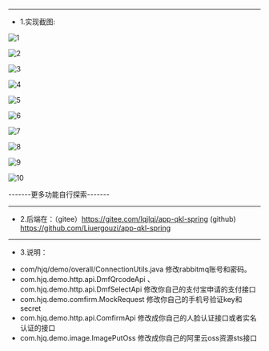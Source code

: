 
-------------------------------------------------------------------------------------------------
 * 1.实现截图:

![1](https://47image.oss-cn-heyuan.aliyuncs.com/github/gxsc/1.png)

![2](https://47image.oss-cn-heyuan.aliyuncs.com/github/gxsc/2.png)

![3](https://47image.oss-cn-heyuan.aliyuncs.com/github/gxsc/3.png)

![4](https://47image.oss-cn-heyuan.aliyuncs.com/github/gxsc/4.png)

![5](https://47image.oss-cn-heyuan.aliyuncs.com/github/gxsc/5.png)

![6](https://47image.oss-cn-heyuan.aliyuncs.com/github/gxsc/6.png)

![7](https://47image.oss-cn-heyuan.aliyuncs.com/github/gxsc/7.png)

![8](https://47image.oss-cn-heyuan.aliyuncs.com/github/gxsc/8.png)

![9](https://47image.oss-cn-heyuan.aliyuncs.com/github/gxsc/9.png)

![10](https://47image.oss-cn-heyuan.aliyuncs.com/github/gxsc/10.png)


-------更多功能自行探索-------

-------------------------------------------------------------------------------------------------
 * 2.后端在：（gitee）https://gitee.com/lqjlqj/app-qkl-spring
(github) https://github.com/Liuergouzi/app-qkl-spring
-------------------------------------------------------------------------------------------------
 * 3.说明：
+	com/hjq/demo/overall/ConnectionUtils.java 修改rabbitmq账号和密码。
+	com.hjq.demo.http.api.DmfQrcodeApi  、 com.hjq.demo.http.api.DmfSelectApi 修改你自己的支付宝申请的支付接口
+	com.hjq.demo.comfirm.MockRequest 修改你自己的手机号验证key和secret
+	com.hjq.demo.http.api.ComfirmApi 修改成你自己的人脸认证接口或者实名认证的接口
+	com.hjq.demo.image.ImagePutOss 修改成你自己的阿里云oss资源sts接口
